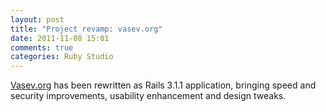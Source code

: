 ```yaml
---
layout: post
title: "Project revamp: vasev.org"
date: 2011-11-08 15:01
comments: true
categories: Ruby Studio
---
```


[Vasev.org](http://vasev.org/) has been rewritten as Rails 3.1.1 application, bringing speed and security improvements, usability enhancement and design tweaks.
